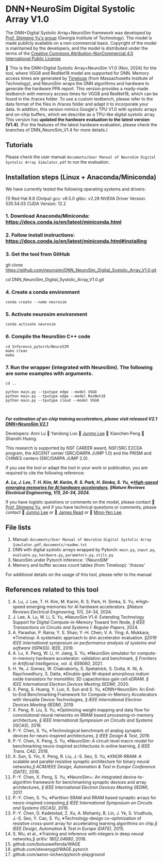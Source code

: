 # DNN+NeuroSim Digital Systolic Array V1.0

The DNN+Digital Systolic Array+NeuroSim framework was developed by [Prof. Shimeng Yu's group](https://shimeng.ece.gatech.edu/) (Georgia Institute of Technology). The model is made publicly available on a non-commercial basis. Copyright of the model is maintained by the developers, and the model is distributed under the terms of the [Creative Commons Attribution-NonCommercial 4.0 International Public License](http://creativecommons.org/licenses/by-nc/4.0/legalcode)

:star2: This is the DNN+Digital Systolic Array+NeuroSim V1.0 (Nov, 2024) for the tool, where VGG8 and ResNet18 model are supported for DNN. Memory access times are generated by [Timeloop](https://timeloop.csail.mit.edu/) (from Massachusetts Institute of Technology), and NeuroSim wraps the DNN algorithms and hardware to generate the hardware PPA report. This version provides a ready-made testbench with memory access times for VGG8 and ResNet18, which can be found in the /traces folder. To use a custom testbench, please refer to the data format of the files in /traces folder and adapt it to incorporate your data. In addition, this version mimics Google's TPU V1.0 with systolic arrays and on-chip buffers, which we describe as a TPU-like digital systolic array. This version has **updated the hardware evaluation to the latest version (V1.4)**. (For the features of the latest hardware evaluation, please check the branches of DNN_NeuroSim_V1.4 for more details.)

## Tutorials
Please check the user manual `documents/User Manual of NeuroSim Digital Systolic Array Simulator.pdf` to run the evaluation.

## Installation steps (Linux + Anaconda/Miniconda)

We have currently tested the following operating systems and drivers:

(1) 
Red Hat 8.8 (Ootpa)
gcc: v8.5.0
glibc: v2.28
NVIDIA Driver Version: 535.54.03
CUDA Version: 12.2

### 1. Download Anaconda/Miniconda: https://docs.conda.io/en/latest/miniconda.html
### 2. Follow install instructions: https://docs.conda.io/en/latest/miniconda.html#installing

### 3. Get the tool from GitHub

git clone https://github.com/neurosim/DNN_NeuroSim_Digital_Systolic_Array_V1.0.git
 
cd DNN_NeuroSim_Digital_Systolic_Array_V1.0.git

### 4. Create a conda environment

```
conda create --name neurosim
```

### 5. Activate neurosim environment

```
conda activate neurosim
```

### 6. Compile the NeuroSim C++ code
```
cd Inference_pytorch/NeuroSIM
make clean
make
```

### 7. Run the wrapper (integrated with NeuroSim). The following are some examples with arguments.

```
cd ..

python main.py --tputype edge --model VGG8 
python main.py --tputype edge --model ResNet18 
python main.py --tputype cloud --model VGG8 

```

<br/>

**_For estimation of on-chip training accelerators, please visit released V2.1 [DNN+NeuroSim V2.1](https://github.com/neurosim/DNN_NeuroSim_V2.1)_**


Developers: Anni Lu :couple: Yandong Luo :two_men_holding_hands: [Junmo Lee](mailto:junmolee@gatech.edu) :two_women_holding_hands: Xiaochen Peng :two_women_holding_hands: Shanshi Huang.

This research is supported by NSF CAREER award, NSF/SRC E2CDA program, the ASCENT center (SRC/DARPA JUMP 1.0) and the PRISM and CHIMES centers (SRC/DARPA JUMP 2.0).

If you use the tool or adapt the tool in your work or publication, you are required to cite the following reference:

**_A. Lu, J. Lee, T. H. Kim, M. Karim, R. S. Park, H. Simka, S. Yu, ※[High-speed emerging memories for AI hardware accelerators](https://www.nature.com/articles/s44287-023-00002-9). *§Nature Reviews Electrical Engineering*, 1(1), 24-34, 2024._**

If you have logistic questions or comments on the model, please contact :man: [Prof. Shimeng Yu](mailto:shimeng.yu@ece.gatech.edu), and if you have technical questions or comments, please contact :man: [Junmo Lee](mailto:junmolee@gatech.edu) or :man: [James Read](mailto:jread6@gatech.edu) or :man: [Ming-Yen Lee](mailto:mlee838@gatech.edu).


## File lists
1. Manual: `documents/User Manual of NeuroSim Digital Systolic Array Simulator.pdf`, `documents/readme.txt`
2. DNN with digital systolic arrays wrapped by Pytorch: `main.py`, `input.py`, `evaluate.py`, `hardware.py`, `parameters.py`, `utils.py`
3. NeuroSim under Pytorch Inference: '/NeuroSIM'
4. Memory and buffer access count tables (from Timeloop): '/traces'

For additional details on the usage of this tool, please refer to the manual.

## References related to this tool 
1. A. Lu, J. Lee, T. H. Kim, M. Karim, R. S. Park, H. Simka, S. Yu, ※High-speed emerging memories for AI hardware accelerators. *§Nature Reviews Electrical Engineering*, 1(1), 24-34, 2024.
1. J. Lee, A. Lu, W. Li, S. Yu, ※NeuroSim V1.4: Extending Technology Support for Digital Compute-in-Memory Toward 1nm Node, *§ IEEE Transactions on Circuits and Systems I: Regular Papers*, 2024.
1. A. Parashar, P. Raina; Y. S. Shao; Y.-H. Chen; V. A. Ying; A. Mukkara, ※Timeloop: A systematic approach to dnn accelerator evaluation. *§2019 IEEE international symposium on performance analysis of systems and software (ISPASS)*. IEEE, 2019.
2. A. Lu, X. Peng, W. Li, H. Jiang, S. Yu, ※NeuroSim simulator for compute-in-memory hardware accelerator: validation and benchmark, *§ Frontiers in Artificial Intelligence, vol. 4, 659060*, 2021.
3. H. Ye, J. Gomez, W. Chakraborty, S. Spetalnick, S. Dutta, K. Ni, A. Raychowdhury, S. Datta, ※Double-gate W-doped amorphous indium oxide transistors for monolithic 3D capacitorless gain cell eDRAM. *§ IEEE International Electron Devices Meeting (IEDM)*, 2020.
4. X. Peng, S. Huang, Y. Luo, X. Sun and S. Yu, ※DNN+NeuroSim: An End-to-End Benchmarking Framework for Compute-in-Memory Accelerators with Versatile Device Technologies, *§ IEEE International Electron Devices Meeting (IEDM)*, 2019.
5. X. Peng, R. Liu, S. Yu, ※Optimizing weight mapping and data flow for convolutional neural networks on RRAM based processing-in-memory architecture, *§ IEEE International Symposium on Circuits and Systems (ISCAS)*, 2019.
6. P.-Y. Chen, S. Yu, ※Technological benchmark of analog synaptic devices for neuro-inspired architectures, *§ IEEE Design & Test*, 2019.
7. P.-Y. Chen, X. Peng, S. Yu, ※NeuroSim: A circuit-level macro model for benchmarking neuro-inspired architectures in online learning, *§ IEEE Trans. CAD*, 2018.
8. X. Sun, S. Yin, X. Peng, R. Liu, J.-S. Seo, S. Yu, ※XNOR-RRAM: A scalable and parallel resistive synaptic architecture for binary neural networks,*§ ACM/IEEE Design, Automation & Test in Europe Conference (DATE)*, 2018.
9. P.-Y. Chen, X. Peng, S. Yu, ※NeuroSim+: An integrated device-to-algorithm framework for benchmarking synaptic devices and array architectures, *§ IEEE International Electron Devices Meeting (IEDM)*, 2017.
10. P.-Y. Chen, S. Yu, ※Partition SRAM and RRAM based synaptic arrays for neuro-inspired computing,*§ IEEE International Symposium on Circuits and Systems (ISCAS)*, 2016.
11. P.-Y. Chen, D. Kadetotad, Z. Xu, A. Mohanty, B. Lin, J. Ye, S. Vrudhula, J.-S. Seo, Y. Cao, S. Yu, ※Technology-design co-optimization of resistive cross-point array for accelerating learning algorithms on chip,*§ IEEE Design, Automation & Test in Europe (DATE)*, 2015.
12. S. Wu, et al., ※Training and inference with integers in deep neural networks,*§ arXiv: 1802.04680*, 2018.
13. github.com/boluoweifenda/WAGE
14. github.com/stevenygd/WAGE.pytorch
15. github.com/aaron-xichen/pytorch-playground
